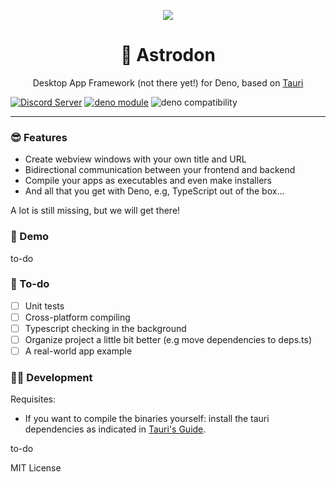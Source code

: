 <p align="center">
	<img align="center" src="https://avatars.githubusercontent.com/u/97196209?s=200&v=4"  />
	<br>
    <h1 align="center">🦕 Astrodon  </h1>
    <p align="center">Desktop App Framework (not there yet!) for Deno, based on <a href="https://tauri.studio/">Tauri</a></p>
</p>

[![Discord Server](https://discordapp.com/api/guilds/928673465882513430/widget.png)](https://discord.gg/adYYqHHDBA)
[![deno module](https://shield.deno.dev/x/astrodon)](https://deno.land/x/astrodon)
![deno compatibility](https://shield.deno.dev/deno/^1.17)

---

### 😎 Features

- Create webview windows with your own title and URL
- Bidirectional communication between your frontend and backend
- Compile your apps as executables and even make installers
- And all that you get with Deno, e.g, TypeScript out of the box...

A lot is still missing, but we will get there!

### 🎁 Demo

to-do

### 📜 To-do

- [ ] Unit tests
- [ ] Cross-platform compiling
- [ ] Typescript checking in the background
- [ ] Organize project a little bit better (e.g move dependencies to deps.ts)
- [ ] A real-world app example

### 👩‍💻 Development

Requisites:

- If you want to compile the binaries yourself: install the tauri dependencies
  as indicated in
  [Tauri's Guide](https://tauri.studio/en/docs/getting-started/intro).

to-do

MIT License
